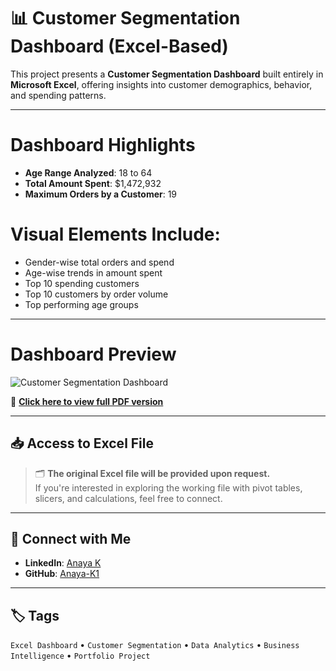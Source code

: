 # 📊 Customer Segmentation Dashboard (Excel-Based)

This project presents a **Customer Segmentation Dashboard** built entirely in **Microsoft Excel**, offering insights into customer demographics, behavior, and spending patterns.

---

# Dashboard Highlights

- **Age Range Analyzed**: 18 to 64
- **Total Amount Spent**: $1,472,932
- **Maximum Orders by a Customer**: 19

# Visual Elements Include:
- Gender-wise total orders and spend
- Age-wise trends in amount spent
- Top 10 spending customers
- Top 10 customers by order volume
- Top performing age groups

---

# Dashboard Preview

![Customer Segmentation Dashboard](Dashboard_Thumbnail.jpg)

📄 **[Click here to view full PDF version](Dashboard_Preview.pdf)**

---

## 📥 Access to Excel File

> 🗂️ **The original Excel file will be provided upon request.**  
If you're interested in exploring the working file with pivot tables, slicers, and calculations, feel free to connect.

---

## 🔗 Connect with Me

- **LinkedIn**: [Anaya K](https://www.linkedin.com/in/anaya-k)  
- **GitHub**: [Anaya-K1](https://github.com/Anaya-K1)

---

## 🏷️ Tags
`Excel Dashboard` • `Customer Segmentation` • `Data Analytics` • `Business Intelligence` • `Portfolio Project`
